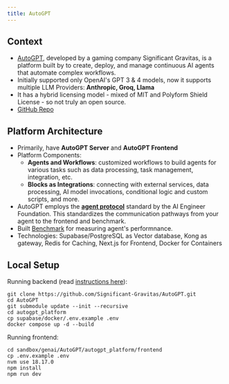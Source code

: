 ```yaml
---
title: AutoGPT
---
```


## Context

- [AutoGPT](https://agpt.co/), developed by a gaming company Significant Gravitas, is a platform built by to create, deploy, and manage continuous AI agents that automate complex workflows.
- Initially supported only OpenAI's GPT 3 & 4 models, now it supports multiple LLM Providers: **Anthropic, Groq, Llama**
- It has a hybrid licensing model - mixed of MIT and Polyform Shield License - so not truly an open source.
- [GitHub Repo](https://github.com/Significant-Gravitas/AutoGPT?)

## Platform Architecture

- Primarily, have **AutoGPT Server** and **AutoGPT Frontend**
- Platform Components: 
  - **Agents and Workflows**: customized workflows to build agents for various tasks such as data processing, task management, integration, etc.
  - **Blocks as Integrations**: connecting with external services, data processing, AI model invocations, conditional logic and custom scripts, and more.
- AutoGPT employs the [**agent protocol**](https://agentprotocol.ai/) standard by the AI Engineer Foundation. This standardizes the communication pathways from your agent to the frontend and benchmark.
- Built [Benchmark](https://pypi.org/project/agbenchmark/) for measuring agent's performnance.
- Technologies: Supabase/PostgreSQL as Vector database, Kong as gateway, Redis for Caching, Next.js for Frontend, Docker for Containers

## Local Setup

Running backend (read [instructions here](https://docs.agpt.co/platform/getting-started/#cloning-the-repository)):

```
git clone https://github.com/Significant-Gravitas/AutoGPT.git
cd AutoGPT
git submodule update --init --recursive
cd autogpt_platform
cp supabase/docker/.env.example .env
docker compose up -d --build
```
Running frontend:

```
cd sandbox/genai/AutoGPT/autogpt_platform/frontend
cp .env.example .env
nvm use 18.17.0
npm install
npm run dev
```